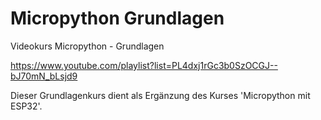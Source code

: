 # Micropython Grundlagen
 Videokurs Micropython - Grundlagen

https://www.youtube.com/playlist?list=PL4dxj1rGc3b0SzOCGJ--bJ70mN_bLsjd9

Dieser Grundlagenkurs dient als Ergänzung des Kurses 'Micropython mit ESP32'. 